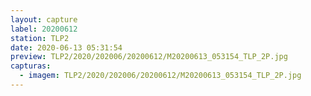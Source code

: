 ```yaml
---
layout: capture
label: 20200612
station: TLP2
date: 2020-06-13 05:31:54
preview: TLP2/2020/202006/20200612/M20200613_053154_TLP_2P.jpg
capturas:
  - imagem: TLP2/2020/202006/20200612/M20200613_053154_TLP_2P.jpg
---
```

